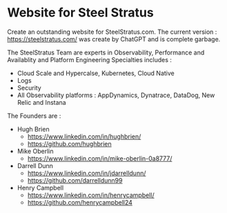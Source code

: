# Website for Steel Stratus 

Create an outstanding website for SteelStratus.com.  The current version : https://steelstratus.com/  was create by ChatGPT and is complete garbage. 

The SteelStratus Team are experts in Observability, Performance and Availablity and Platform Engineering
Specialties includes : 
- Cloud Scale and Hypercalse, Kubernetes, Cloud Native
- Logs
- Security 
- All Observability platforms : AppDynamics, Dynatrace, DataDog, New Relic and Instana


The Founders are : 

- Hugh Brien 
  - https://www.linkedin.com/in/hughbrien/
  - https://github.com/hughbrien
- Mike Oberlin 
  - https://www.linkedin.com/in/mike-oberlin-0a8777/
- Darrell Dunn 
  - https://www.linkedin.com/in/jdarrelldunn/ 
  - https://github.com/darrelldunn99
- Henry Campbell
  - https://www.linkedin.com/in/henrycampbell/
  - https://github.com/henrycampbell24






